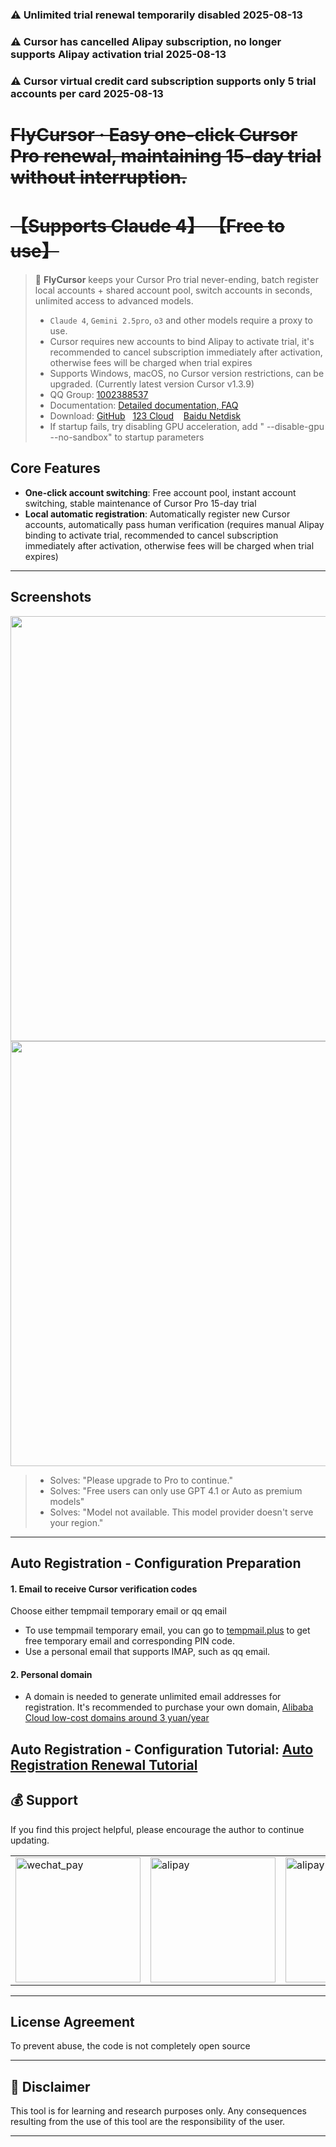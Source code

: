 
### ⚠️ Unlimited trial renewal temporarily disabled   2025-08-13
### ⚠️ Cursor has cancelled Alipay subscription, no longer supports Alipay activation trial  2025-08-13

### ⚠️ Cursor virtual credit card subscription supports only 5 trial accounts per card  2025-08-13

# ~~FlyCursor · Easy one-click Cursor Pro renewal, maintaining 15-day trial without interruption.~~

# ~~【Supports Claude 4】 【Free to use】~~

> 🚀 **FlyCursor** keeps your Cursor Pro trial never-ending, batch register local accounts + shared account pool, switch accounts in seconds, unlimited access to advanced models.
>
> - `Claude 4`, `Gemini 2.5pro`, `o3` and other models require a proxy to use.
> - Cursor requires new accounts to bind Alipay to activate trial, it's recommended to cancel subscription immediately after activation, otherwise fees will be charged when trial expires
> - Supports Windows, macOS, no Cursor version restrictions, can be upgraded. (Currently latest version Cursor v1.3.9)
> - QQ Group: [1002388537](https://qun.qq.com/universal-share/share?ac=1&authKey=ZpKpMm4QdN1I2eWzqZYinybEpN1PfyrUlmgA01ZG0mAVSUVg0fWQWngzBnl7jG79&busi_data=eyJncm91cENvZGUiOiIxMDAyMzg4NTM3IiwidG9rZW4iOiJNR0hENmlHS0xHSzdmMm0xRmZSNjJpczdJMWl5WkhrNWI0SHVQOUZhemNuSTcvN0VQNUNSZVZ4Ty9kbU1KSFBWIiwidWluIjoiMzY2Mzg1NjQyOSJ9&data=ghmRHANkTOdaEFfbxNKWtfgZ5emKN2-RQ-FKgFvWnukdfbup51jtrgQKlbPS_2O-0QHYmuRUd7her7DzYjH43A&svctype=4&tempid=h5_group_info)
> - Documentation: [Detailed documentation, FAQ](https://docs.qq.com/aio/DUGd6V2t5WUVoQUdG)
> - Download:&nbsp;[GitHub](https://github.com/liqiang-xxfy/fly-cursor-free/releases/latest) &nbsp; [123 Cloud](https://www.123865.com/s/uY80Td-AtUh) &nbsp;&nbsp; [Baidu Netdisk](https://pan.baidu.com/s/1UPg4D4VO_F_47Fl1A7oc8g?pwd=9gmc)
> - If startup fails, try disabling GPU acceleration, add " --disable-gpu --no-sandbox" to startup parameters

## Core Features

- **One-click account switching**: Free account pool, instant account switching, stable maintenance of Cursor Pro 15-day trial
- **Local automatic registration**: Automatically register new Cursor accounts, automatically pass human verification (requires manual Alipay binding to activate trial, recommended to cancel subscription immediately after activation, otherwise fees will be charged when trial expires)

---

## Screenshots

<img src="img/截图1.png" width="680" />
<img src="img/截图2.png" width="680" />

> - Solves: "Please upgrade to Pro to continue."
> - Solves: "Free users can only use GPT 4.1 or Auto as premium models"
> - Solves: "Model not available. This model provider doesn't serve your region."

---

## Auto Registration - Configuration Preparation

#### 1. Email to receive Cursor verification codes

Choose either tempmail temporary email or qq email

- To use tempmail temporary email, you can go to [tempmail.plus](https://tempmail.plus) to get free temporary email and corresponding PIN code.
- Use a personal email that supports IMAP, such as qq email.

#### 2. Personal domain

- A domain is needed to generate unlimited email addresses for registration.
  It's recommended to purchase your own domain, [Alibaba Cloud low-cost domains around 3 yuan/year](https://wanwang.aliyun.com/domain?spm=5176.30275541.J_ZGek9Blx07Hclc3Ddt9dg.2.6d242f3dOjUe0y&scm=20140722.S_card@@%E4%BA%A7%E5%93%81@@3417315._.ID_card@@%E4%BA%A7%E5%93%81@@3417315-RL_%E5%9F%9F%E5%90%8D-LOC_2024SPSearchCard-OR_ser-PAR1_213e367317506646568403729e0b4e-V_4-RE_new5-P0_0-P1_0)

## Auto Registration - Configuration Tutorial: [Auto Registration Renewal Tutorial](https://docs.qq.com/aio/DUGd6V2t5WUVoQUdG?p=Zbo4uw0V0wGxKiybuT7EEX)

## 💰 Support

If you find this project helpful, please encourage the author to continue updating.

<div align="center">
  <table>
    <tr>
      <td>
        <img src="./img/pay2.png" alt="wechat_pay" width="200"/><br>
      </td>
      <td>
        <img src="./img/pay1.png" alt="alipay" width="200"/><br>
      </td>
      <td>
        <img src="./img/chat.jpg" alt="alipay" width="200"/><br>
      </td>
    </tr>
  </table>
</div>

---

## License Agreement

To prevent abuse, the code is not completely open source

---

## 📩 Disclaimer

This tool is for learning and research purposes only. Any consequences resulting from the use of this tool are the responsibility of the user. <br>

---
